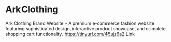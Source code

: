 # ArkClothing
Ark Clothing Brand Website - A premium e-commerce fashion website featuring sophisticated design, interactive product showcase, and complete shopping cart functionality.
https://tinyurl.com/45ujz6a2 Link
